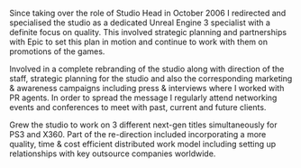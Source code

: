 Since taking over the role of Studio Head in October 2006 I redirected and specialised the studio as a dedicated Unreal Engine 3 specialist with a definite focus on quality. This involved strategic planning and partnerships with Epic to set this plan in motion and continue to work with them on promotions of the games.

Involved in a complete rebranding of the studio along with direction of the staff, strategic planning for the studio and also the corresponding marketing & awareness campaigns  including press & interviews where I worked with PR agents. In order to spread the message I regularly attend networking events and conferences to meet with past, current and future clients.

Grew the studio to work on 3 different next-gen titles simultaneously for PS3 and X360. Part of the re-direction included incorporating a more quality, time & cost efficient distributed work model including setting up relationships with key outsource companies worldwide.
